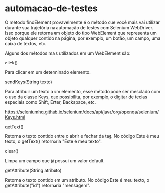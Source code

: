 # automacao-de-testes

O método findElement provavelmente é o método que você mais vai utilizar durante sua trajetória na automação de testes com Selenium WebDriver. Isso porque ele retorna um objeto do tipo WebElement que representa um objeto qualquer contido na página, por exemplo, um botão, um campo, uma caixa de textos, etc.

Alguns dos métodos mais utilizados em um WebElement são:

click() 

Para clicar em um determinado elemento.

sendKeys(String texto) 

Para atribuir um texto a um elemento, esse método pode ser mesclado com o uso da classe Keys, que possibilita, por exemplo, o digitar de teclas especiais como Shift, Enter, Backspace, etc.

https://seleniumhq.github.io/selenium/docs/api/java/org/openqa/selenium/Keys.html

getText() 

Retorna o texto contido entre o abrir e fechar da tag. No código <a id="mensagem">Este é meu texto</a>, o getText() retornaria "Este é meu texto".

clear() 

Limpa um campo que já possui um valor default.

getAttribute(String atributo) 

Retorna o texto contido em um atributo. No código <a id="mensagem">Este é meu texto</a>, o getAttribute("id") retornaria "mensagem".